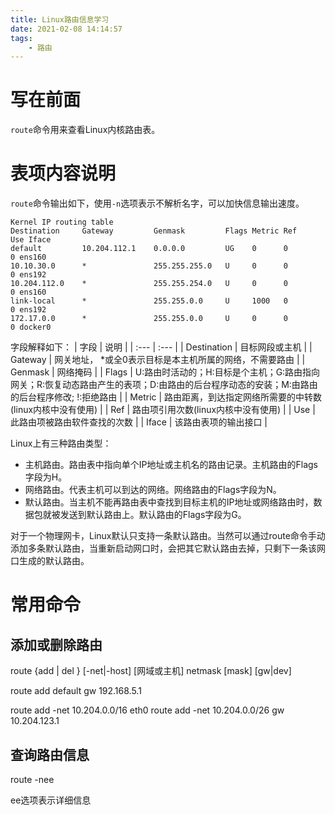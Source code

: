 ```yaml
---
title: Linux路由信息学习
date: 2021-02-08 14:14:57
tags:   
    - 路由
---
```


# 写在前面

`route`命令用来查看Linux内核路由表。

# 表项内容说明

`route`命令输出如下，使用`-n`选项表示不解析名字，可以加快信息输出速度。

```
Kernel IP routing table
Destination     Gateway         Genmask         Flags Metric Ref    Use Iface
default         10.204.112.1    0.0.0.0         UG    0      0        0 ens160
10.10.30.0      *               255.255.255.0   U     0      0        0 ens192
10.204.112.0    *               255.255.254.0   U     0      0        0 ens160
link-local      *               255.255.0.0     U     1000   0        0 ens192
172.17.0.0      *               255.255.0.0     U     0      0        0 docker0
```
字段解释如下：
| 字段 | 说明 |
| :--- | :--- |
| Destination | 目标网段或主机 |
| Gateway | 网关地址， *或全0表示目标是本主机所属的网络，不需要路由 |
| Genmask | 网络掩码 |
| Flags | U:路由时活动的；H:目标是个主机；G:路由指向网关；R:恢复动态路由产生的表项；D:由路由的后台程序动态的安装；M:由路由的后台程序修改; !:拒绝路由 |
| Metric | 路由距离，到达指定网络所需要的中转数(linux内核中没有使用) |
| Ref | 路由项引用次数(linux内核中没有使用) |
| Use | 此路由项被路由软件查找的次数 |
| Iface | 该路由表项的输出接口 |

Linux上有三种路由类型：

- 主机路由。路由表中指向单个IP地址或主机名的路由记录。主机路由的Flags字段为H。
- 网络路由。代表主机可以到达的网络。网络路由的Flags字段为N。
- 默认路由。当主机不能再路由表中查找到目标主机的IP地址或网络路由时，数据包就被发送到默认路由上。默认路由的Flags字段为G。

对于一个物理网卡，Linux默认只支持一条默认路由。当然可以通过route命令手动添加多条默认路由，当重新启动网口时，会把其它默认路由去掉，只剩下一条该网口生成的默认路由。

# 常用命令

## 添加或删除路由

route {add | del } [-net|-host] [网域或主机] netmask [mask] [gw|dev]

route add default gw 192.168.5.1

route add -net 10.204.0.0/16 eth0
route add -net 10.204.0.0/26 gw 10.204.123.1

## 查询路由信息

route -nee

ee选项表示详细信息